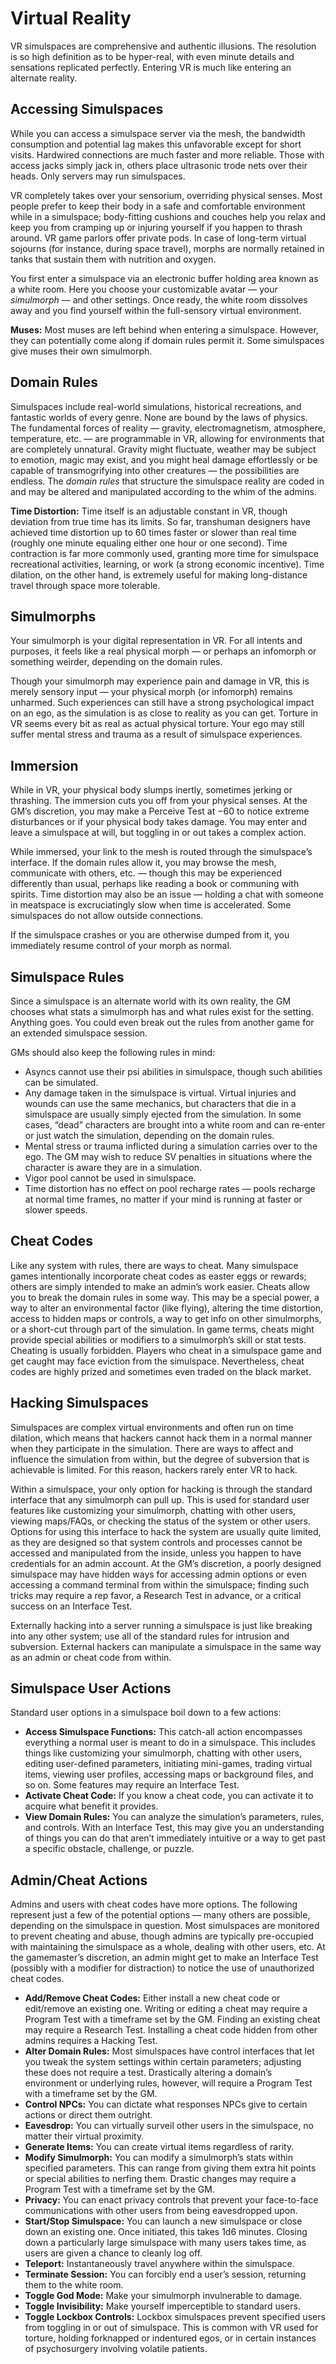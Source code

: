 # Virtual Reality

VR simulspaces are comprehensive and authentic illusions. The resolution is so high definition as to be hyper-real, with even minute details and sensations replicated perfectly. Entering VR is much like entering an alternate reality.

## Accessing Simulspaces

While you can access a simulspace server via the mesh, the bandwidth consumption and potential lag makes this unfavorable except for short visits. Hardwired connections are much faster and more reliable. Those with access jacks simply jack in, others place ultrasonic trode nets over their heads. Only servers may run simulspaces.

VR completely takes over your sensorium, overriding physical senses. Most people prefer to keep their body in a safe and comfortable environment while in a simulspace; body-fitting cushions and couches help you relax and keep you from cramping up or injuring yourself if you happen to thrash around. VR game parlors offer private pods. In case of long-term virtual sojourns (for instance, during space travel), morphs are normally retained in tanks that sustain them with nutrition and oxygen.

You first enter a simulspace via an electronic buffer holding area known as a white room. Here you choose your customizable avatar — your _simulmorph_ — and other settings. Once ready, the white room dissolves away and you find yourself within the full-sensory virtual environment.

**Muses:** Most muses are left behind when entering a simulspace. However, they can potentially come along if domain rules permit it. Some simulspaces give muses their own simulmorph.

## Domain Rules

Simulspaces include real-world simulations, historical recreations, and fantastic worlds of every genre. None are bound by the laws of physics. The fundamental forces of reality — gravity, electromagnetism, atmosphere, temperature, etc. — are programmable in VR, allowing for environments that are completely unnatural. Gravity might fluctuate, weather may be subject to emotion, magic may exist, and you might heal damage effortlessly or be capable of transmogrifying into other creatures — the possibilities are endless. The _domain rules_ that structure the simulspace reality are coded in and may be altered and manipulated according to the whim of the admins.

**Time Distortion:** Time itself is an adjustable constant in VR, though deviation from true time has its limits. So far, transhuman designers have achieved time distortion up to 60 times faster or slower than real time (roughly one minute equaling either one hour or one second). Time contraction is far more commonly used, granting more time for simulspace recreational activities, learning, or work (a strong economic incentive). Time dilation, on the other hand, is extremely useful for making long-distance travel through space more tolerable.

## Simulmorphs

Your simulmorph is your digital representation in VR. For all intents and purposes, it feels like a real physical morph — or perhaps an infomorph or something weirder, depending on the domain rules.

Though your simulmorph may experience pain and damage in VR, this is merely sensory input — your physical morph (or infomorph) remains unharmed. Such experiences can still have a strong psychological impact on an ego, as the simulation is as close to reality as you can get. Torture in VR seems every bit as real as actual physical torture. Your ego may still suffer mental stress and trauma as a result of simulspace experiences.

## Immersion

While in VR, your physical body slumps inertly, sometimes jerking or thrashing. The immersion cuts you off from your physical senses. At the GM’s discretion, you may make a Perceive Test at −60 to notice extreme disturbances or if your physical body takes damage. You may enter and leave a simulspace at will, but toggling in or out takes a complex action.

While immersed, your link to the mesh is routed through the simulspace’s interface. If the domain rules allow it, you may browse the mesh, communicate with others, etc. — though this may be experienced differently than usual, perhaps like reading a book or communing with spirits. Time distortion may also be an issue — holding a chat with someone in meatspace is excruciatingly slow when time is accelerated. Some simulspaces do not allow outside connections.

If the simulspace crashes or you are otherwise dumped from it, you immediately resume control of your morph as normal.

## Simulspace Rules

Since a simulspace is an alternate world with its own reality, the GM chooses what stats a simulmorph has and what rules exist for the setting. Anything goes. You could even break out the rules from another game for an extended simulspace session.

GMs should also keep the following rules in mind:

- Asyncs cannot use their psi abilities in simulspace, though such abilities can be simulated.
- Any damage taken in the simulspace is virtual. Virtual injuries and wounds can use the same mechanics, but characters that die in a simulspace are usually simply ejected from the simulation. In some cases, “dead” characters are brought into a white room and can re-enter or just watch the simulation, depending on the domain rules.
- Mental stress or trauma inflicted during a simulation carries over to the ego. The GM may wish to reduce SV penalties in situations where the character is aware they are in a simulation.
- Vigor pool cannot be used in simulspace.
- Time distortion has no effect on pool recharge rates — pools recharge at normal time frames, no matter if your mind is running at faster or slower speeds.

## Cheat Codes

Like any system with rules, there are ways to cheat. Many simulspace games intentionally incorporate cheat codes as easter eggs or rewards; others are simply intended to make an admin’s work easier. Cheats allow you to break the domain rules in some way. This may be a special power, a way to alter an environmental factor (like flying), altering the time distortion, access to hidden maps or controls, a way to get info on other simulmorphs, or a short-cut through part of the simulation. In game terms, cheats might provide special abilities or modifiers to a simulmorph’s skill or stat tests. Cheating is usually forbidden. Players who cheat in a simulspace game and get caught may face eviction from the simulspace. Nevertheless, cheat codes are highly prized and sometimes even traded on the black market.

## Hacking Simulspaces

Simulspaces are complex virtual environments and often run on time dilation, which means that hackers cannot hack them in a normal manner when they participate in the simulation. There are ways to affect and influence the simulation from within, but the degree of subversion that is achievable is limited. For this reason, hackers rarely enter VR to hack.

Within a simulspace, your only option for hacking is through the standard interface that any simulmorph can pull up. This is used for standard user features like customizing your simulmorph, chatting with other users, viewing maps/FAQs, or checking the status of the system or other users. Options for using this interface to hack the system are usually quite limited, as they are designed so that system controls and processes cannot be accessed and manipulated from the inside, unless you happen to have credentials for an admin account. At the GM’s discretion, a poorly designed simulspace may have hidden ways for accessing admin options or even accessing a command terminal from within the simulspace; finding such tricks may require a rep favor, a Research Test in advance, or a critical success on an Interface Test.

Externally hacking into a server running a simulspace is just like breaking into any other system; use all of the standard rules for intrusion and subversion. External hackers can manipulate a simulspace in the same way as an admin or cheat code from within.

## Simulspace User Actions

Standard user options in a simulspace boil down to a few actions:

<!--sort-->
- **Access Simulspace Functions:** This catch-all action encompasses everything a normal user is meant to do in a simulspace. This includes things like customizing your simulmorph, chatting with other users, editing user-defined parameters, initiating mini-games, trading virtual items, viewing user profiles, accessing maps or background files, and so on. Some features may require an Interface Test.
- **Activate Cheat Code:** If you know a cheat code, you can activate it to acquire what benefit it provides.
- **View Domain Rules:** You can analyze the simulation’s parameters, rules, and controls. With an Interface Test, this may give you an understanding of things you can do that aren’t immediately intuitive or a way to get past a specific obstacle, challenge, or puzzle.

## Admin/Cheat Actions

Admins and users with cheat codes have more options. The following represent just a few of the potential options — many others are possible, depending on the simulspace in question. Most simulspaces are monitored to prevent cheating and abuse, though admins are typically pre-occupied with maintaining the simulspace as a whole, dealing with other users, etc. At the gamemaster’s discretion, an admin might get to make an Interface Test (possibly with a modifier for distraction) to notice the use of unauthorized cheat codes.

<!--sort-->
- **Add/Remove Cheat Codes:** Either install a new cheat code or edit/remove an existing one. Writing or editing a cheat may require a Program Test with a timeframe set by the GM. Finding an existing cheat may require a Research Test. Installing a cheat code hidden from other admins requires a Hacking Test.
- **Alter Domain Rules:** Most simulspaces have control interfaces that let you tweak the system settings within certain parameters; adjusting these does not require a test. Drastically altering a domain’s environment or underlying rules, however, will require a Program Test with a timeframe set by the GM.
- **Control NPCs:** You can dictate what responses NPCs give to certain actions or direct them outright.
- **Eavesdrop:** You can virtually surveil other users in the simulspace, no matter their virtual proximity.
- **Generate Items:** You can create virtual items regardless of rarity.
- **Modify Simulmorph:** You can modify a simulmorph’s stats within specified parameters. This can range from giving them extra hit points or special abilities to nerfing them. Drastic changes may require a Program Test with a timeframe set by the GM.
- **Privacy:** You can enact privacy controls that prevent your face-to-face communications with other users from being eavesdropped upon.
- **Start/Stop Simulspace:** You can launch a new simulspace or close down an existing one. Once initiated, this takes 1d6 minutes. Closing down a particularly large simulspace with many users takes time, as users are given a chance to cleanly log off.
- **Teleport:** Instantaneously travel anywhere within the simulspace.
- **Terminate Session:** You can forcibly end a user’s session, returning them to the white room.
- **Toggle God Mode:** Make your simulmorph invulnerable to damage.
- **Toggle Invisibility:** Make yourself imperceptible to standard users.
- **Toggle Lockbox Controls:** Lockbox simulspaces prevent specified users from toggling in or out of simulspace. This is common with VR used for torture, holding forknapped or indentured egos, or in certain instances of psychosurgery involving volatile patients.
